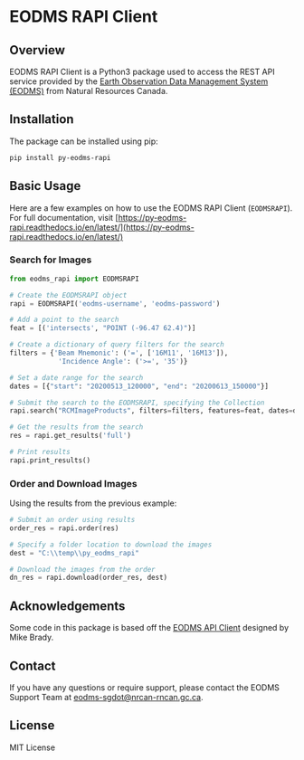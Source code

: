 EODMS RAPI Client
=================

## Overview

EODMS RAPI Client is a Python3 package used to access the REST API service provided by the [Earth Observation Data Management System (EODMS)](https://www.eodms-sgdot.nrcan-rncan.gc.ca/index-en.html) from Natural Resources Canada.

## Installation

The package can be installed using pip:

```bash
pip install py-eodms-rapi
```

## Basic Usage

Here are a few examples on how to use the EODMS RAPI Client (```EODMSRAPI```). For full documentation, visit [https://py-eodms-rapi.readthedocs.io/en/latest/](https://py-eodms-rapi.readthedocs.io/en/latest/)

### Search for Images

```python
from eodms_rapi import EODMSRAPI

# Create the EODMSRAPI object
rapi = EODMSRAPI('eodms-username', 'eodms-password')

# Add a point to the search
feat = [('intersects', "POINT (-96.47 62.4)")]

# Create a dictionary of query filters for the search
filters = {'Beam Mnemonic': ('=', ['16M11', '16M13']), 
            'Incidence Angle': ('>=', '35')}

# Set a date range for the search
dates = [{"start": "20200513_120000", "end": "20200613_150000"}]

# Submit the search to the EODMSRAPI, specifying the Collection
rapi.search("RCMImageProducts", filters=filters, features=feat, dates=dates)

# Get the results from the search
res = rapi.get_results('full')

# Print results
rapi.print_results()
```

### Order and Download Images

Using the results from the previous example:

```python
# Submit an order using results
order_res = rapi.order(res)

# Specify a folder location to download the images
dest = "C:\\temp\\py_eodms_rapi"

# Download the images from the order
dn_res = rapi.download(order_res, dest)
```

## Acknowledgements

Some code in this package is based off the [EODMS API Client](https://pypi.org/project/eodms-api-client/) designed by Mike Brady.

## Contact

If you have any questions or require support, please contact the EODMS Support Team at eodms-sgdot@nrcan-rncan.gc.ca.

## License

MIT License
